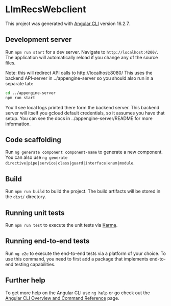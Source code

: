 # LlmRecsWebclient

This project was generated with [Angular CLI](https://github.com/angular/angular-cli) version 16.2.7.

## Development server

Run `npm run start` for a dev server. Navigate to `http://localhost:4200/`. The application will automatically reload if you change any of the source files.

Note: this will redirect API calls to http://localhost:8080/ This uses the backend API-server in ../appengine-server so you should also run in a separate tab:

```sh
cd ../appengine-server
npm run start
```

You'll see local logs printed there form the backend server. This backend server will itself you gcloud default credentials, so it assumes you have that setup. You can see the docs in ../appengine-server/README for more information.

## Code scaffolding

Run `ng generate component component-name` to generate a new component. You can also use `ng generate directive|pipe|service|class|guard|interface|enum|module`.

## Build

Run `npm run build` to build the project. The build artifacts will be stored in the `dist/` directory.

## Running unit tests

Run `npm run test` to execute the unit tests via [Karma](https://karma-runner.github.io).

## Running end-to-end tests

Run `ng e2e` to execute the end-to-end tests via a platform of your choice. To use this command, you need to first add a package that implements end-to-end testing capabilities.

## Further help

To get more help on the Angular CLI use `ng help` or go check out the [Angular CLI Overview and Command Reference](https://angular.io/cli) page.
